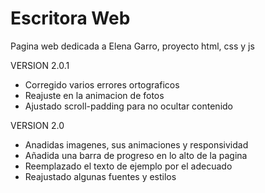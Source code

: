 # Escritora Web
Pagina web dedicada a Elena Garro, proyecto html, css y js


VERSION 2.0.1
- Corregido varios errores ortograficos
- Reajuste en la animacion de fotos
- Ajustado scroll-padding para no ocultar contenido


VERSION 2.0
- Anadidas imagenes, sus animaciones y responsividad
- Añadida una barra de progreso en lo alto de la pagina
- Reemplazado el texto de ejemplo por el adecuado
- Reajustado algunas fuentes y estilos
